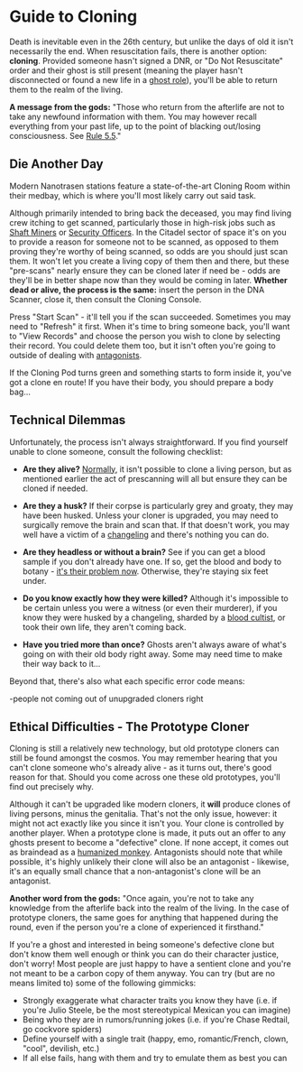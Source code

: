 Guide to Cloning
===

Death is inevitable even in the 26th century, but unlike the days of old it isn't necessarily the end. When resuscitation fails, there is another option: **cloning**. Provided someone hasn't signed a DNR, or "Do Not Resuscitate" order and their ghost is still present (meaning the player hasn't disconnected or found a new life in a [ghost role]()), you'll be able to return them to the realm of the living.

**A message from the gods:** "Those who return from the afterlife are not to take any newfound information with them. You may however recall everything from your past life, up to the point of blacking out/losing consciousness. See [Rule 5.5](https://katlin.dog/citadel-rules/main#rule-5-do-not-metagame)."

## Die Another Day
Modern Nanotrasen stations feature a state-of-the-art Cloning Room within their medbay, which is where you'll most likely carry out said task. 

Although primarily intended to bring back the deceased, you may find living crew itching to get scanned, particularly those in high-risk jobs such as [Shaft Miners]() or [Security Officers](). In the Citadel sector of space it's on you to provide a reason for someone not to be scanned, as opposed to them proving they're worthy of being scanned, so odds are you should just scan them. It won't let you create a living copy of them then and there, but these "pre-scans" nearly ensure they can be cloned later if need be - odds are they'll be in better shape now than they would be coming in later. **Whether dead or alive, the process is the same:** insert the person in the DNA Scanner, close it, then consult the Cloning Console.

Press "Start Scan" - it'll tell you if the scan succeeded. Sometimes you may need to "Refresh" it first. When it's time to bring someone back, you'll want to "View Records" and choose the person you wish to clone by selecting their record. You could delete them too, but it isn't often you're going to outside of dealing with [antagonists]().

If the Cloning Pod turns green and something starts to form inside it, you've got a clone en route! If you have their body, you should prepare a body bag...

## Technical Dilemmas
Unfortunately, the process isn't always straightforward. If you find yourself unable to clone someone, consult the following checklist:

- **Are they alive?** [Normally](#ethical-difficulties---the-prototype-cloner), it isn't possible to clone a living person, but as mentioned earlier the act of prescanning will all but ensure they can be cloned if needed.

- **Are they a husk?** If their corpse is particularly grey and groaty, they may have been husked. Unless your cloner is upgraded, you may need to surgically remove the brain and scan that. If that doesn't work, you may well have a victim of a [changeling]() and there's nothing you can do.

- **Are they headless or without a brain?** See if you can get a blood sample if you don't already have one. If so, get the blood and body to botany - [it's their problem now](). Otherwise, they're staying six feet under.

- **Do you know exactly how they were killed?** Although it's impossible to be certain unless you were a witness (or even their murderer), if you know they were husked by a changeling, sharded by a [blood cultist](), or took their own life, they aren't coming back.

- **Have you tried more than once?** Ghosts aren't always aware of what's going on with their old body right away. Some may need time to make their way back to it...

Beyond that, there's also what each specific error code means:


-people not coming out of unupgraded cloners right

## Ethical Difficulties - The Prototype Cloner
Cloning is still a relatively new technology, but old prototype cloners can still be found amongst the cosmos. You may remember hearing that you can't clone someone who's already alive - as it turns out, there's good reason for that. Should you come across one these old prototypes, you'll find out precisely why.

Although it can't be upgraded like modern cloners, it **will** produce clones of living persons, minus the genitalia. That's not the only issue, however: it might not act exactly like you since it isn't you. Your clone is controlled by another player. When a prototype clone is made, it puts out an offer to any ghosts present to become a "defective" clone. If none accept, it comes out as braindead as a [humanized monkey](). Antagonists should note that while possible, it's highly unlikely their clone will also be an antagonist - likewise, it's an equally small chance that a non-antagonist's clone will be an antagonist.

**Another word from the gods:** "Once again, you're not to take any knowledge from the afterlife back into the realm of the living. In the case of prototype cloners, the same goes for anything that happened during the round, even if the person you're a clone of experienced it firsthand."

If you're a ghost and interested in being someone's defective clone but don't know them well enough or think you can do their character justice, don't worry! Most people are just happy to have a sentient clone and you're not meant to be a carbon copy of them anyway. You can try (but are no means limited to) some of the following gimmicks:
- Strongly exaggerate what character traits you know they have (i.e. if you're Julio Steele, be the most stereotypical Mexican you can imagine)
- Being who they are in rumors/running jokes (i.e. if you're Chase Redtail, go cockvore spiders)
- Define yourself with a single trait (happy, emo, romantic/French, clown, "cool", devilish, etc.)
- If all else fails, hang with them and try to emulate them as best you can
